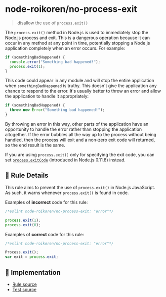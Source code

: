 # node-roikoren/no-process-exit
> disallow the use of `process.exit()`

The `process.exit()` method in Node.js is used to immediately stop the Node.js process and exit. This is a dangerous operation because it can occur in any method at any point in time, potentially stopping a Node.js application completely when an error occurs. For example:

```js
if (somethingBadHappened) {
  console.error("Something bad happened!");
  process.exit(1);
}
```

This code could appear in any module and will stop the entire application when `somethingBadHappened` is truthy. This doesn't give the application any chance to respond to the error. It's usually better to throw an error and allow the application to handle it appropriately:

```js
if (somethingBadHappened) {
  throw new Error("Something bad happened!");
}
```

By throwing an error in this way, other parts of the application have an opportunity to handle the error rather than stopping the application altogether. If the error bubbles all the way up to the process without being handled, then the process will exit and a non-zero exit code will returned, so the end result is the same.

If you are using `process.exit()` only for specifying the exit code, you can set [`process.exitCode`](https://nodejs.org/api/process.html#process_process_exitcode) (introduced in Node.js 0.11.8) instead.

## 📖 Rule Details

This rule aims to prevent the use of `process.exit()` in Node.js JavaScript. As such, it warns whenever `process.exit()` is found in code.

Examples of **incorrect** code for this rule:

```js
/*eslint node-roikoren/no-process-exit: "error"*/

process.exit(1);
process.exit(0);
```

Examples of **correct** code for this rule:

```js
/*eslint node-roikoren/no-process-exit: "error"*/

Process.exit();
var exit = process.exit;
```

## 🔎 Implementation

- [Rule source](https://github.com/roikoren755/eslint-plugin-node/blob/v1.0.0/src/rules/no-process-exit.ts)
- [Test source](https://github.com/roikoren755/eslint-plugin-node/blob/v1.0.0/tests/src/rules/no-process-exit.ts)
